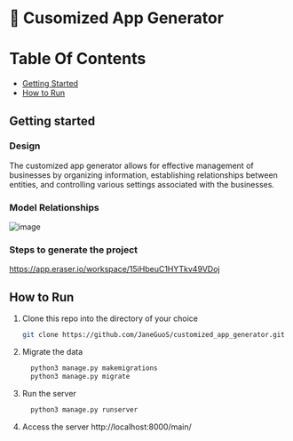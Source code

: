 # 🔗 Cusomized App Generator

# Table Of Contents

- [Getting Started](#getting-started)
- [How to Run](#how-to-run)

## Getting started

### Design
The customized app generator allows for effective management of businesses by organizing information, establishing relationships between entities, and controlling various settings associated with the businesses.

### Model Relationships
![image](https://github.com/user-attachments/assets/d25a036a-b9d0-4855-a63e-3c595c212e4c)

### Steps to generate the project
https://app.eraser.io/workspace/15iHbeuC1HYTkv49VDoj


## How to Run
1. Clone this repo into the directory of your choice
   ```bash
   git clone https://github.com/JaneGuoS/customized_app_generator.git
   ```
2. Migrate the data
   ```bash
     python3 manage.py makemigrations
     python3 manage.py migrate
   ```
4. Run the server
   ```bash
     python3 manage.py runserver
   ```
6. Access the server http://localhost:8000/main/
     


